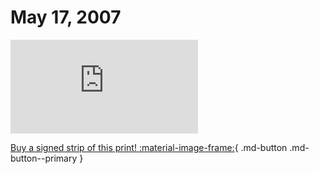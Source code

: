# May 17, 2007

![](https://www.achewood.com/comic.php?date=05172007)

[Buy a signed strip of this print! :material-image-frame:](https://achewood-holiday-pop-up.myshopify.com/products/strip#05172007){ .md-button .md-button--primary }
